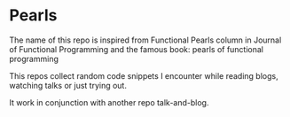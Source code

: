 # Pearls

The name of this repo is inspired from Functional Pearls column in Journal of Functional Programming and the famous book: pearls of functional programming

This repos collect random code snippets I encounter while reading blogs, watching talks or just trying out.

It work in conjunction with another repo talk-and-blog.